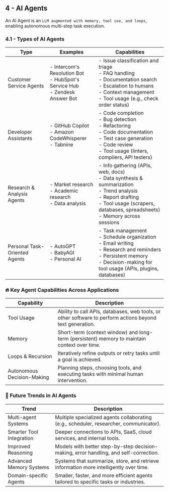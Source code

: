 ## 4 - AI Agents

An AI Agent is an `LLM augmented with memory, tool use, and loops`, enabling autonomous multi-step task execution.

### 4.1 - Types of AI Agents

| Type                          | Examples                                                                           | Capabilities                                                                                                                                                                                              |
| ----------------------------- | ---------------------------------------------------------------------------------- | --------------------------------------------------------------------------------------------------------------------------------------------------------------------------------------------------------- |
| Customer Service Agents       | - Intercom's Resolution Bot <br> - HubSpot's Service Hub <br> - Zendesk Answer Bot | - Issue classification and triage <br> - FAQ handling <br> - Documentation search <br> - Escalation to humans <br> - Context management <br> - Tool usage (e.g., check order status)                      |
| Developer Assistants          | - GitHub Copilot <br> - Amazon CodeWhisperer <br> - Tabnine                        | - Code completion <br> - Bug detection <br> - Refactoring <br> - Code documentation <br> - Test case generation <br> - Code review <br> - Tool usage (linters, compilers, API testers)                    |
| Research & Analysis Agents    | - Market research <br> - Academic research <br> - Data analysis                    | - Info gathering (APIs, web, docs) <br> - Data synthesis & summarization <br> - Trend analysis <br> - Report drafting <br> - Tool usage (scrapers, databases, spreadsheets) <br> - Memory across sessions |
| Personal Task-Oriented Agents | - AutoGPT <br> - BabyAGI <br> - Personal AI                                        | - Task management <br> - Schedule organization <br> - Email writing <br> - Research and reminders <br> - Persistent memory <br> - Decision-making for tool usage (APIs, plugins, databases)               |

### 🔥 Key Agent Capabilities Across Applications

| Capability                 | Description                                                                                              |
| -------------------------- | -------------------------------------------------------------------------------------------------------- |
| Tool Usage                 | Ability to call APIs, databases, web tools, or other software to perform actions beyond text generation. |
| Memory                     | Short-term (context window) and long-term (persistent) memory to maintain context over time.             |
| Loops & Recursion          | Iteratively refine outputs or retry tasks until a goal is achieved.                                      |
| Autonomous Decision-Making | Planning steps, choosing tools, and executing tasks with minimal human intervention.                     |

### 🚀 Future Trends in AI Agents

| Trend                    | Description                                                                            |
| ------------------------ | -------------------------------------------------------------------------------------- |
| Multi-agent Systems      | Multiple specialized agents collaborating (e.g., scheduler, researcher, communicator). |
| Smarter Tool Integration | Deeper connections to APIs, SaaS, cloud services, and internal tools.                  |
| Improved Reasoning       | Models with better step-by-step decision-making, error handling, and self-correction.  |
| Advanced Memory Systems  | Systems that summarize, store, and retrieve information more intelligently over time.  |
| Domain-specific Agents   | Smaller, faster, and more efficient agents tailored to specific tasks or industries.   |
